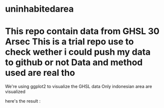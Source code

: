 # uninhabitedarea
 This repo contain data from GHSL 30 Arsec
 This is a trial repo use to check wether i could push my data to github or not
 Data and method used are real tho
===============================================================================
 We're using ggplot2 to visualize the GHSL data
 Only indonesian area are visualized

 here's the result :

